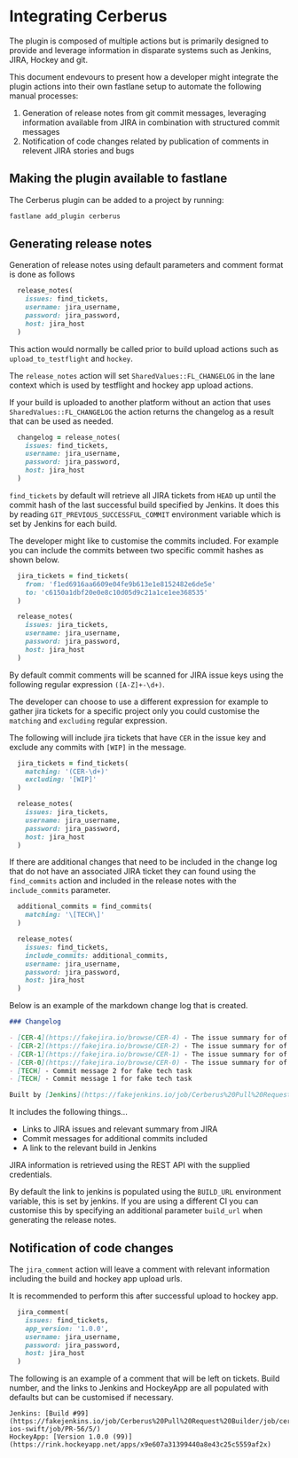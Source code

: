 # Integrating Cerberus

The plugin is composed of multiple actions but is primarily designed to provide and leverage information in disparate systems such as Jenkins, JIRA, Hockey and git.

This document endevours to present how a developer might integrate the plugin actions into their own fastlane setup to automate the following manual processes:

1. Generation of release notes from git commit messages, leveraging information available from JIRA in combination with structured commit messages
1. Notification of code changes related by publication of comments in relevent JIRA stories and bugs

## Making the plugin available to fastlane

The Cerberus plugin can be added to a project by running:

```bash
fastlane add_plugin cerberus
```

## Generating release notes

Generation of release notes using default parameters and comment format is done as follows

```ruby
  release_notes(
    issues: find_tickets,
    username: jira_username,
    password: jira_password,
    host: jira_host
  )
```

This action would normally be called prior to build upload actions such as `upload_to_testflight` and `hockey`.  

The `release_notes` action will set `SharedValues::FL_CHANGELOG` in the lane context which is used by testflight and hockey app upload actions.

If your build is uploaded to another platform without an action that uses `SharedValues::FL_CHANGELOG` the action returns the changelog as a result that can be used as needed.

```ruby
  changelog = release_notes(
    issues: find_tickets,
    username: jira_username,
    password: jira_password,
    host: jira_host
  )
```

`find_tickets` by default will retrieve all JIRA tickets from `HEAD` up until the commit hash of the last successful build specified by Jenkins.  It does this by reading `GIT_PREVIOUS_SUCCESSFUL_COMMIT` environment variable which is set by Jenkins for each build.

The developer might like to customise the commits included.  For example you can include the commits between two specific commit hashes as shown below.

```ruby
  jira_tickets = find_tickets(
    from: 'f1ed6916aa6609e04fe9b613e1e8152482e6de5e'
    to: 'c6150a1dbf20e0e8c10d05d9c21a1ce1ee368535'
  )

  release_notes(
    issues: jira_tickets,
    username: jira_username,
    password: jira_password,
    host: jira_host
  )
```

By default commit comments will be scanned for JIRA issue keys using the following regular expression `([A-Z]+-\d+)`.

The developer can choose to use a different expression for example to gather jira tickets for a specific project only you could customise the `matching` and `excluding` regular expression.

The following will include jira tickets that have `CER` in the issue key and exclude any commits with `[WIP]` in the message.

```ruby
  jira_tickets = find_tickets(
    matching: '(CER-\d+)'
    excluding: '[WIP]'
  )

  release_notes(
    issues: jira_tickets,
    username: jira_username,
    password: jira_password,
    host: jira_host
  )
```

If there are additional changes that need to be included in the change log that do not have an associated JIRA ticket they can found using the `find_commits` action and included in the release notes with the `include_commits` parameter.

```ruby
  additional_commits = find_commits(
    matching: '\[TECH\]'
  )

  release_notes(
    issues: find_tickets,
    include_commits: additional_commits,
    username: jira_username,
    password: jira_password,
    host: jira_host
  )
```

Below is an example of the markdown change log that is created.

```markdown
### Changelog

- [CER-4](https://fakejira.io/browse/CER-4) - The issue summary for of JIRA ticket CER-4
- [CER-2](https://fakejira.io/browse/CER-2) - The issue summary for of JIRA ticket CER-2
- [CER-1](https://fakejira.io/browse/CER-1) - The issue summary for of JIRA ticket CER-1
- [CER-0](https://fakejira.io/browse/CER-0) - The issue summary for of JIRA ticket CER-0
- [TECH] - Commit message 2 for fake tech task
- [TECH] - Commit message 1 for fake tech task

Built by [Jenkins](https://fakejenkins.io/job/Cerberus%20Pull%20Request%20Builder/job/cerberus-ios-swift/job/PR-56/5/)
```

It includes the following things...

* Links to JIRA issues and relevant summary from JIRA
* Commit messages for additional commits included
* A link to the relevant build in Jenkins

JIRA information is retrieved using the REST API with the supplied credentials.

By default the link to jenkins is populated using the `BUILD_URL` environment variable, this is set by jenkins.  If you are using a different CI you can customise this by specifying an additional parameter `build_url` when generating the release notes.

## Notification of code changes

The `jira_comment` action will leave a comment with relevant information including the build and hockey app upload urls.

It is recommended to perform this after successful upload to hockey app.

```ruby
  jira_comment(
    issues: find_tickets,
    app_version: '1.0.0',
    username: jira_username,
    password: jira_password,
    host: jira_host
  )
```

The following is an example of a comment that will be left on tickets.  Build number, and the links to Jenkins and HockeyApp are all populated with defaults but can be customised if necessary.

```
Jenkins: [Build #99](https://fakejenkins.io/job/Cerberus%20Pull%20Request%20Builder/job/cerberus-ios-swift/job/PR-56/5/)
HockeyApp: [Version 1.0.0 (99)](https://rink.hockeyapp.net/apps/x9e607a31399440a8e43c25c5559af2x)
```
